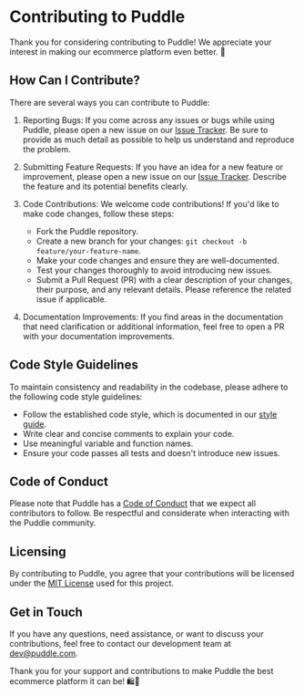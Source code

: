 # Contributing to Puddle

Thank you for considering contributing to Puddle! We appreciate your interest in making our ecommerce platform even better. 🙌

## How Can I Contribute?

There are several ways you can contribute to Puddle:

1. Reporting Bugs: If you come across any issues or bugs while using Puddle, please open a new issue on our [Issue Tracker](https://github.com/yourusername/puddle/issues). Be sure to provide as much detail as possible to help us understand and reproduce the problem.

2. Submitting Feature Requests: If you have an idea for a new feature or improvement, please open a new issue on our [Issue Tracker](https://github.com/yourusername/puddle/issues). Describe the feature and its potential benefits clearly.

3. Code Contributions: We welcome code contributions! If you'd like to make code changes, follow these steps:

   - Fork the Puddle repository.
   - Create a new branch for your changes: `git checkout -b feature/your-feature-name`.
   - Make your code changes and ensure they are well-documented.
   - Test your changes thoroughly to avoid introducing new issues.
   - Submit a Pull Request (PR) with a clear description of your changes, their purpose, and any relevant details. Please reference the related issue if applicable.

4. Documentation Improvements: If you find areas in the documentation that need clarification or additional information, feel free to open a PR with your documentation improvements.

## Code Style Guidelines

To maintain consistency and readability in the codebase, please adhere to the following code style guidelines:

- Follow the established code style, which is documented in our [style guide](STYLE_GUIDE.md).
- Write clear and concise comments to explain your code.
- Use meaningful variable and function names.
- Ensure your code passes all tests and doesn't introduce new issues.

## Code of Conduct

Please note that Puddle has a [Code of Conduct](CODE_OF_CONDUCT.md) that we expect all contributors to follow. Be respectful and considerate when interacting with the Puddle community.

## Licensing

By contributing to Puddle, you agree that your contributions will be licensed under the [MIT License](LICENSE) used for this project.

## Get in Touch

If you have any questions, need assistance, or want to discuss your contributions, feel free to contact our development team at [dev@puddle.com](mailto:kennynet66@gmail.com).

Thank you for your support and contributions to make Puddle the best ecommerce platform it can be! 🛍️🚀

